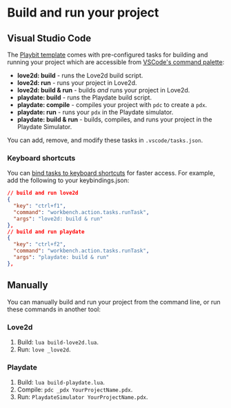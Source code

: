# Build and run your project

## Visual Studio Code

The [Playbit template](https://github.com/GamesRightMeow/playbit-template) comes with pre-configured tasks for building and running your project which are accessible from [VSCode's command palette](https://code.visualstudio.com/docs/getstarted/userinterface#_command-palette):
- **love2d: build** - runs the Love2d build script.
- **love2d: run** - runs your project in Love2d.
- **love2d: build & run** - builds _and_ runs your project in Love2d.
- **playdate: build** - runs the Playdate build script.
- **playdate: compile** - compiles your project with `pdc` to create a `pdx`.
- **playdate: run** - runs your `pdx` in the Playdate simulator.
- **playdate: build & run** - builds, compiles, and runs your project in the Playdate Simulator.

You can add, remove, and modify these tasks in `.vscode/tasks.json`.

### Keyboard shortcuts

You can [bind tasks to keyboard shortcuts](https://code.visualstudio.com/docs/editor/tasks#_binding-keyboard-shortcuts-to-tasks) for faster access. For example, add the following to your keybindings.json:

```json
// build and run love2d
{
  "key": "ctrl+f1",
  "command": "workbench.action.tasks.runTask",
  "args": "love2d: build & run"
},
// build and run playdate
{
  "key": "ctrl+f2",
  "command": "workbench.action.tasks.runTask",
  "args": "playdate: build & run"
},
```

<!-- TODO: when nova configs are added, mention them here -->
<!-- ## Nova -->

## Manually

You can manually build and run your project from the command line, or run these commands in another tool:

### Love2d

1. Build: `lua build-love2d.lua`.
1. Run: `love _love2d`.

### Playdate

1. Build: `lua build-playdate.lua`.
1. Compile: `pdc _pdx YourProjectName.pdx`.
1. Run: `PlaydateSimulator YourProjectName.pdx`.